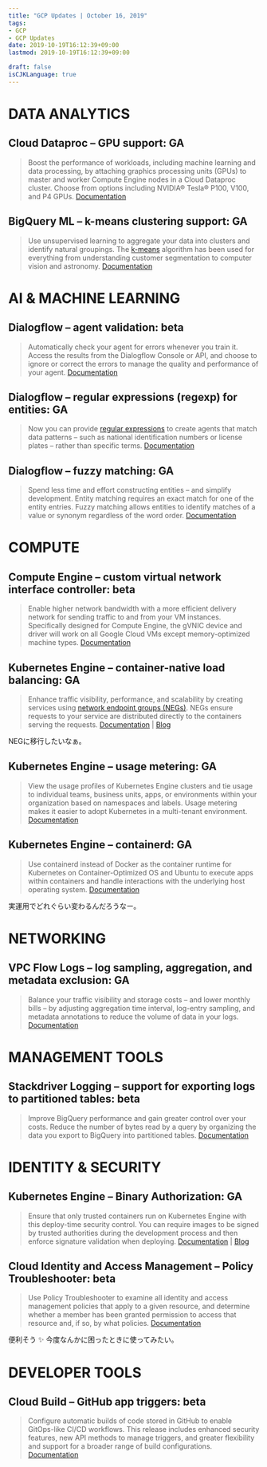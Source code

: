 ```yaml
---
title: "GCP Updates | October 16, 2019"
tags:
- GCP
- GCP Updates
date: 2019-10-19T16:12:39+09:00
lastmod: 2019-10-19T16:12:39+09:00

draft: false
isCJKLanguage: true
---
```



# DATA ANALYTICS

## Cloud Dataproc – GPU support: GA

> Boost the performance of workloads, including machine learning and data processing, by attaching graphics processing units (GPUs) to master and worker Compute Engine nodes in a Cloud Dataproc cluster. Choose from options including NVIDIA® Tesla® P100, V100, and P4 GPUs. [Documentation](https://cloud.google.com/dataproc/docs/concepts/compute/gpus)

## BigQuery ML – k-means clustering support: GA

> Use unsupervised learning to aggregate your data into clusters and identify natural groupings. The [k-means](https://en.wikipedia.org/wiki/K-means_clustering) algorithm has been used for everything from understanding customer segmentation to computer vision and astronomy. [Documentation](https://cloud.google.com/bigquery-ml/docs/kmeans-tutorial)


# AI & MACHINE LEARNING

## Dialogflow – agent validation: beta

> Automatically check your agent for errors whenever you train it. Access the results from the Dialogflow Console or API, and choose to ignore or correct the errors to manage the quality and performance of your agent. [Documentation](https://cloud.google.com/dialogflow/docs/agents-validation)

## Dialogflow – regular expressions (regexp) for entities: GA

> Now you can provide [regular expressions](https://github.com/google/re2/wiki/Syntax) to create agents that match data patterns – such as national identification numbers or license plates – rather than specific terms. [Documentation](https://cloud.google.com/dialogflow/docs/entities-regexp)

## Dialogflow – fuzzy matching: GA

> Spend less time and effort constructing entities – and simplify development. Entity matching requires an exact match for one of the entity entries. Fuzzy matching allows entities to identify matches of a value or synonym regardless of the word order. [Documentation](https://cloud.google.com/dialogflow/docs/entities-fuzzy)


# COMPUTE

## Compute Engine – custom virtual network interface controller: beta

> Enable higher network bandwidth with a more efficient delivery network for sending traffic to and from your VM instances. Specifically designed for Compute Engine, the gVNIC device and driver will work on all Google Cloud VMs except memory-optimized machine types. [Documentation](https://cloud.google.com/compute/docs/instances/create-vm-with-gvnic)

## Kubernetes Engine – container-native load balancing: GA

> Enhance traffic visibility, performance, and scalability by creating services using [network endpoint groups (NEGs)](https://cloud.google.com/load-balancing/docs/negs/). NEGs ensure requests to your service are distributed directly to the containers serving the requests. [Documentation](https://cloud.google.com/kubernetes-engine/docs/how-to/container-native-load-balancing) | [Blog](https://cloud.google.com/blog/products/containers-kubernetes/container-native-load-balancing-on-gke-now-generally-available)

NEGに移行したいなぁ。


## Kubernetes Engine – usage metering: GA

> View the usage profiles of Kubernetes Engine clusters and tie usage to individual teams, business units, apps, or environments within your organization based on namespaces and labels. Usage metering makes it easier to adopt Kubernetes in a multi-tenant environment. [Documentation](https://cloud.google.com/kubernetes-engine/docs/how-to/cluster-usage-metering)

## Kubernetes Engine – containerd: GA

> Use containerd instead of Docker as the container runtime for Kubernetes on Container-Optimized OS and Ubuntu to execute apps within containers and handle interactions with the underlying host operating system. [Documentation](https://cloud.google.com/kubernetes-engine/docs/concepts/using-containerd)

実運用でどれぐらい変わるんだろうなー。


# NETWORKING

## VPC Flow Logs – log sampling, aggregation, and metadata exclusion: GA

> Balance your traffic visibility and storage costs – and lower monthly bills – by adjusting aggregation time interval, log-entry sampling, and metadata annotations to reduce the volume of data in your logs. [Documentation](https://cloud.google.com/vpc/docs/using-flow-logs#log-sampling)


# MANAGEMENT TOOLS

## Stackdriver Logging – support for exporting logs to partitioned tables: beta

> Improve BigQuery performance and gain greater control over your costs. Reduce the number of bytes read by a query by organizing the data you export to BigQuery into partitioned tables. [Documentation](https://cloud.google.com/logging/docs/export/bigquery#partition-tables)


# IDENTITY & SECURITY

## Kubernetes Engine – Binary Authorization: GA

> Ensure that only trusted containers run on Kubernetes Engine with this deploy-time security control. You can require images to be signed by trusted authorities during the development process and then enforce signature validation when deploying. [Documentation](https://cloud.google.com/binary-authorization/docs/) | [Blog](https://cloud.google.com/blog/products/identity-security/increasing-trust-in-google-cloud-visibility-control-and-automation)

## Cloud Identity and Access Management – Policy Troubleshooter: beta

> Use Policy Troubleshooter to examine all identity and access management policies that apply to a given resource, and determine whether a member has been granted permission to access that resource and, if so, by what policies. [Documentation](https://cloud.google.com/iam/docs/troubleshooting-access)

便利そう :sparkles:
今度なんかに困ったときに使ってみたい。


# DEVELOPER TOOLS

## Cloud Build – GitHub app triggers: beta

> Configure automatic builds of code stored in GitHub to enable GitOps-like CI/CD workflows. This release includes enhanced security features, new API methods to manage triggers, and greater flexibility and support for a broader range of build configurations. [Documentation](https://cloud.google.com/cloud-build/docs/run-builds-on-github)


